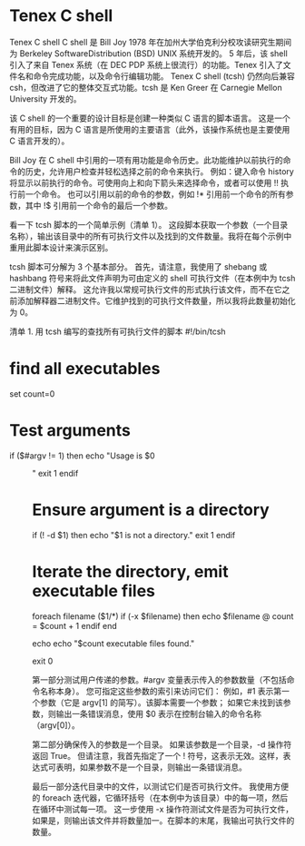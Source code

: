 # Tenex C shell

Tenex C shell
C shell 是 Bill Joy 1978 年在加州大学伯克利分校攻读研究生期间为 Berkeley SoftwareDistribution (BSD) UNIX 系统开发的。
5 年后，该 shell 引入了来自 Tenex 系统（在 DEC PDP 系统上很流行）的功能。Tenex 引入了文件名和命令完成功能，以及命令行编辑功能。
Tenex C shell (tcsh) 仍然向后兼容 csh，但改进了它的整体交互式功能。tcsh 是 Ken Greer 在 Carnegie Mellon University 开发的。

该 C shell 的一个重要的设计目标是创建一种类似 C 语言的脚本语言。
这是一个有用的目标，因为 C 语言是所使用的主要语言（此外，该操作系统也是主要使用 C 语言开发的）。

Bill Joy 在 C shell 中引用的一项有用功能是命令历史。此功能维护以前执行的命令的历史，允许用户检查并轻松选择之前的命令来执行。
例如：键入命令 history 将显示以前执行的命令。可使用向上和向下箭头来选择命令，或者可以使用 !! 执行前一个命令。
也可以引用以前的命令的参数，例如 !* 引用前一个命令的所有参数，其中 !$ 引用前一个命令的最后一个参数。

看一下 tcsh 脚本的一个简单示例（清单 1）。
这段脚本获取一个参数（一个目录名称），输出该目录中的所有可执行文件以及找到的文件数量。我将在每个示例中重用此脚本设计来演示区别。

tcsh 脚本可分解为 3 个基本部分。
首先，请注意，我使用了 shebang 或 hashbang 符号来将此文件声明为可由定义的 shell 可执行文件（在本例中为 tcsh 二进制文件）解释。
这允许我以常规可执行文件的形式执行该文件，而不在它之前添加解释器二进制文件。它维护找到的可执行文件数量，所以我将此数量初始化为 0。

清单 1. 用 tcsh 编写的查找所有可执行文件的脚本
#!/bin/tcsh
# find all executables

set count=0

# Test arguments
if ($#argv != 1) then
  echo "Usage is $0 <dir>"
  exit 1
endif

# Ensure argument is a directory
if (! -d  $1) then
  echo "$1 is not a directory."
  exit 1
endif

# Iterate the directory, emit executable files
foreach filename ($1/*)
  if (-x $filename) then
    echo $filename
    @ count = $count + 1
  endif
end

echo
echo "$count executable files found."

exit 0

第一部分测试用户传递的参数。#argv 变量表示传入的参数数量（不包括命令名称本身）。
您可指定这些参数的索引来访问它们：
例如，#1 表示第一个参数（它是 argv[1] 的简写）。该脚本需要一个参数；
如果它未找到该参数，则输出一条错误消息，使用 $0 表示在控制台输入的命令名称（argv[0]）。

第二部分确保传入的参数是一个目录。
如果该参数是一个目录，-d 操作符返回 True。
但请注意，我首先指定了一个 ! 符号，这表示无效。这样，表达式可表明，如果参数不是一个目录，则输出一条错误消息。

最后一部分迭代目录中的文件，以测试它们是否可执行文件。
我使用方便的 foreach 迭代器，它循环括号（在本例中为该目录）中的每一项，然后在循环中测试每一项。
这一步使用 -x 操作符测试文件是否为可执行文件，如果是，则输出该文件并将数量加一。在脚本的末尾，我输出可执行文件的数量。
